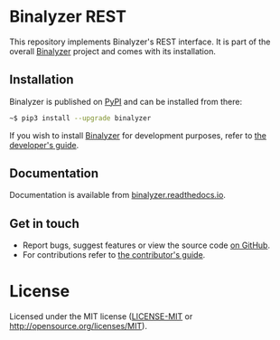 # Binalyzer REST

This repository implements Binalyzer's REST interface. It is part of the overall
[Binalyzer] project and comes with its installation.

[Binalyzer]: https://github.com/denisvasilik/binalyzer

## Installation

Binalyzer is published on [PyPI] and can be installed from there:

```sh
~$ pip3 install --upgrade binalyzer
```

If you wish to install [Binalyzer] for development purposes, refer to [the
developer's guide].

[PyPI]: https://pypi.org/project/Binalyzer/
[Binalyzer]: https://pypi.org/project/Binalyzer/
[the developer's guide]: DEVELOPMENT.md

## Documentation

Documentation is available from [binalyzer.readthedocs.io].

[binalyzer.readthedocs.io]: https://binalyzer.readthedocs.io/en/latest/

## Get in touch

- Report bugs, suggest features or view the source code [on GitHub].
- For contributions refer to [the contributor's guide].

[on GitHub]: https://github.com/denisvasilik/binalyzer
[the contributor's guide]: CONTRIBUTING.md

# License

Licensed under the MIT license ([LICENSE-MIT] or http://opensource.org/licenses/MIT).

[LICENSE-MIT]: LICENSE.rst